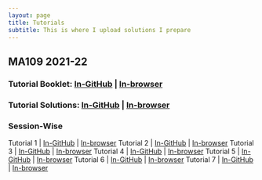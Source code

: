 ```yaml
---
layout: page
title: Tutorials
subtitle: This is where I upload solutions I prepare
---
```


## MA109 2021-22

### Tutorial Booklet: [In-GitHub](https://github.com/sarthakmittal92/sarthakmittal92.github.io/blob/main/tuts/MA109/booklet.pdf) | [In-browser](/MA109/booklet.pdf)
### Tutorial Solutions: [In-GitHub](https://github.com/sarthakmittal92/sarthakmittal92.github.io/blob/main/tuts/MA109/solutions.pdf) | [In-browser](/MA109/solutions.pdf)

### Session-Wise

Tutorial 1 | [In-GitHub](https://github.com/sarthakmittal92/sarthakmittal92.github.io/blob/main/tuts/MA109/tut1.pdf) | [In-browser](/MA109/tut1.pdf)
Tutorial 2 | [In-GitHub](https://github.com/sarthakmittal92/sarthakmittal92.github.io/blob/main/tuts/MA109/tut2.pdf) | [In-browser](/MA109/tut2.pdf)
Tutorial 3 | [In-GitHub](https://github.com/sarthakmittal92/sarthakmittal92.github.io/blob/main/tuts/MA109/tut3.pdf) | [In-browser](/MA109/tut3.pdf)
Tutorial 4 | [In-GitHub](https://github.com/sarthakmittal92/sarthakmittal92.github.io/blob/main/tuts/MA109/tut4.pdf) | [In-browser](/MA109/tut4.pdf)
Tutorial 5 | [In-GitHub](https://github.com/sarthakmittal92/sarthakmittal92.github.io/blob/main/tuts/MA109/tut5.pdf) | [In-browser](/MA109/tut5.pdf)
Tutorial 6 | [In-GitHub](https://github.com/sarthakmittal92/sarthakmittal92.github.io/blob/main/tuts/MA109/tut6.pdf) | [In-browser](/MA109/tut6.pdf)
Tutorial 7 | [In-GitHub](https://github.com/sarthakmittal92/sarthakmittal92.github.io/blob/main/tuts/MA109/tut7.pdf) | [In-browser](/MA109/tut7.pdf)